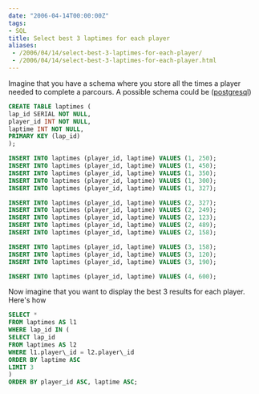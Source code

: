 ```yaml
---
date: "2006-04-14T00:00:00Z"
tags:
- SQL
title: Select best 3 laptimes for each player
aliases:
 - /2006/04/14/select-best-3-laptimes-for-each-player/
 - /2006/04/14/select-best-3-laptimes-for-each-player.html
---
```

Imagine that you have a schema where you store all the times a player needed to complete a parcours. A possible schema could be ([postgresql](http://www.postgresql.org))

```sql
CREATE TABLE laptimes (
lap_id SERIAL NOT NULL,
player_id INT NOT NULL,
laptime INT NOT NULL,
PRIMARY KEY (lap_id)
);

INSERT INTO laptimes (player_id, laptime) VALUES (1, 250);
INSERT INTO laptimes (player_id, laptime) VALUES (1, 450);
INSERT INTO laptimes (player_id, laptime) VALUES (1, 350);
INSERT INTO laptimes (player_id, laptime) VALUES (1, 300);
INSERT INTO laptimes (player_id, laptime) VALUES (1, 327);

INSERT INTO laptimes (player_id, laptime) VALUES (2, 327);
INSERT INTO laptimes (player_id, laptime) VALUES (2, 249);
INSERT INTO laptimes (player_id, laptime) VALUES (2, 123);
INSERT INTO laptimes (player_id, laptime) VALUES (2, 489);
INSERT INTO laptimes (player_id, laptime) VALUES (2, 158);

INSERT INTO laptimes (player_id, laptime) VALUES (3, 158);
INSERT INTO laptimes (player_id, laptime) VALUES (3, 120);
INSERT INTO laptimes (player_id, laptime) VALUES (3, 190);

INSERT INTO laptimes (player_id, laptime) VALUES (4, 600);
```

Now imagine that you want to display the best 3 results for each player. Here's how

```sql
SELECT *
FROM laptimes AS l1
WHERE lap_id IN (
SELECT lap_id
FROM laptimes AS l2
WHERE l1.player\_id = l2.player\_id
ORDER BY laptime ASC
LIMIT 3
)
ORDER BY player_id ASC, laptime ASC;
```
